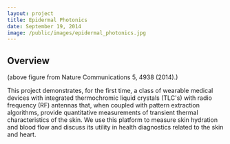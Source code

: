 ```yaml
---
layout: project
title: Epidermal Photonics
date: September 19, 2014
image: /public/images/epidermal_photonics.jpg
---
```


## Overview

(above figure from Nature Communications 5, 4938 (2014).)

This project demonstrates, for the first time, a class of wearable
medical devices with integrated thermochromic liquid crystals (TLC's)
with radio frequency (RF) antennas that, when coupled with pattern
extraction algorithms, provide quantitative measurements of transient
thermal characteristics of the skin. We use this platform to measure
skin hydration and blood flow and discuss its utility in health diagnostics
related to the skin and heart.
